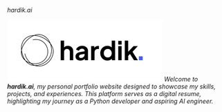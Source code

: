 _hardik.ai_

![banner](client/public/images/logo.png)
_Welcome to **hardik.ai**, my personal portfolio website designed to showcase my skills, projects, and experiences. This platform serves as a digital resume, highlighting my journey as a Python developer and aspiring AI engineer._